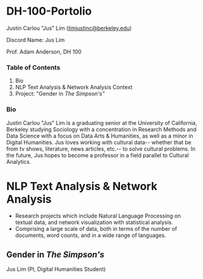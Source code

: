 # DH-100-Portolio

Justin Carlou "Jus" Lim (limjustinc@berkeley.edu)

Discord Name: Jus Lim

Prof. Adam Anderson, DH 100

### Table of Contents ###
1. Bio
2. NLP Text Analysis & Network Analysis Context
3. Project: "Gender in *The Simpson's"*

### Bio ###

Justin Carlou "Jus" Lim is a graduating senior at the University of California, Berkeley studying Sociology with a concentration in Research Methods and Data Science with a focus on Data Arts & Humanities, as well as a minor in Digital Humanities. Jus loves working with cultural data-- whether that be from tv shows, literature, news articles, etc.-- to solve cultural problems. In the future, Jus hopes to become a professor in a field parallel to Cultural Analytics.

# NLP Text Analysis & Network Analysis

* Research projects which include Natural Language Processing on textual data, and network visualization with statistical analysis.
* Comprising a large scale of data, both in terms of the number of documents, word counts, and in a wide range of languages.

## Gender in *The Simpson's* ##

Jus Lim (PI, Digital Humanities Student)
